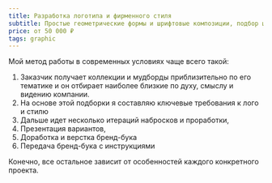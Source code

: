 ```yaml
---
title: Разработка логотипа и фирменного стиля
subtitle: Простые геометрические формы и шрифтовые композиции, подбор цветовых сочетаний и определение стилевых решений
price: от 50 000 ₽
tags: graphic
---
```


Мой метод работы в современных условиях чаще всего такой:

1. Заказчик получает коллекции и мудборды приблизительно по его тематике и он отбирает наиболее близкие по духу, смыслу и видению компании.
2. На основе этой подборки я составляю ключевые требования к лого и стилю
3. Дальше идет несколько итераций набросков и проработки, 
4. Презентация вариантов, 
5. Доработка и верстка бренд-бука
6. Передача бренд-бука с инструкциями

Конечно, все остальное зависит от особенностей каждого конкретного проекта.